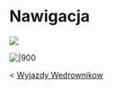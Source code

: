 # Nawigacja

![](https://i.imgur.com/uRVqbWT.png)



![|900](https://i.imgur.com/JIpr2tk.png)


< [Wyjazdy Wedrownikow](Wyjazdy%20Wedrownikow.md)
